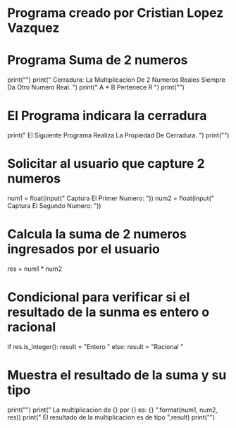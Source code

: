 # Programa creado por Cristian Lopez Vazquez
# Programa Suma de 2 numeros
print("")
print(" Cerradura: La Multiplicacion De 2 Numeros Reales Siempre Da Otro Numero Real. ")
print(" A * B Pertenece R ")
print("")
# El Programa indicara la cerradura
print(" El Siguiente Programa Realiza La Propiedad De Cerradura. ")
print("") 
# Solicitar al usuario que capture 2 numeros 
num1 = float(input(" Captura El Primer Numero: "))
num2 = float(input(" Captura El Segundo Numero: "))
# Calcula la suma de 2 numeros ingresados por el usuario
res = num1 * num2
# Condicional para verificar si el resultado de la sunma es entero o racional
if res.is_integer(): 
    result = "Entero "
else:
    result = "Racional "
# Muestra el resultado de la suma y su tipo
print("")
print(" La multiplicacion de {} por {} es: {} ".format(num1, num2, res))
print(" El resultado de la multiplicacion es de tipo ",result)
print("")